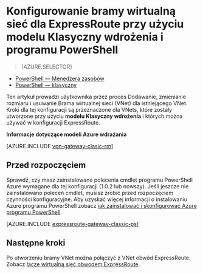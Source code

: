 <properties
   pageTitle="Konfigurowanie bramy VNet dla ExpressRoute przy użyciu programu PowerShell | Microsoft Azure"
   description="Brama VNet klasycznym wdrożeniu modelu VNet przy użyciu programu PowerShell konfiguracji ExpressRoute."
   documentationCenter="na"
   services="expressroute"
   authors="charwen"
   manager="carmonm"
   editor=""
   tags="azure-service-management"/>
<tags
   ms.service="expressroute"
   ms.devlang="na"
   ms.topic="article" 
   ms.tgt_pltfrm="na"
   ms.workload="infrastructure-services"
   ms.date="10/03/2016"
   ms.author="charwen"/>

# <a name="configure-a-virtual-network-gateway-for-expressroute-using-the-classic-deployment-model-and-powershell"></a>Konfigurowanie bramy wirtualną sieć dla ExpressRoute przy użyciu modelu Klasyczny wdrożenia i programu PowerShell

> [AZURE.SELECTOR]
- [PowerShell — Menedżera zasobów](expressroute-howto-add-gateway-resource-manager.md)
- [PowerShell — klasyczny](expressroute-howto-add-gateway-classic.md)

Ten artykuł prowadzi użytkownika przez proces Dodawanie, zmienianie rozmiaru i usuwanie Brama wirtualnej sieci (VNet) dla istniejącego VNet. Kroki dla tej konfiguracji są przeznaczone dla VNets, które zostały utworzone przy użyciu **modelu Klasyczny wdrożenia** i których można używać w konfiguracji ExpressRoute. 

**Informacje dotyczące modeli Azure wdrażania**

[AZURE.INCLUDE [vpn-gateway-clasic-rm](../../includes/vpn-gateway-classic-rm-include.md)] 

## <a name="before-beginning"></a>Przed rozpoczęciem

Sprawdź, czy masz zainstalowane polecenia cmdlet programu PowerShell Azure wymagane dla tej konfiguracji (1.0.2 lub nowszy). Jeśli jeszcze nie zainstalowano poleceń cmdlet, musisz zrobić przed rozpoczęciem czynności konfiguracyjne. Aby uzyskać więcej informacji o instalowaniu Azure programu PowerShell zobacz [jak zainstalować i skonfigurować Azure programu PowerShell](../powershell-install-configure.md).


[AZURE.INCLUDE [expressroute-gateway-classic-ps](../../includes/expressroute-gateway-classic-ps-include.md)]

    
## <a name="next-steps"></a>Następne kroki

Po utworzeniu bramy VNet można połączyć z VNet obwód ExpressRoute. Zobacz [łącze wirtualną sieć obwodem ExpressRoute](expressroute-howto-linkvnet-classic.md).
